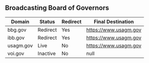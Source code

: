 
## Broadcasting Board of Governors

|  Domain | Status  | Redirect  | Final Destination  | 
|---|---|---|---|
| bbg.gov  | Redirect  | Yes  | https://www.usagm.gov  |
| ibb.gov | Redirect  |  Yes | https://www.usagm.gov  |  
|  usagm.gov |  Live | No  |  https://www.usagm.gov | 
| voi.gov  | Inactive  | No  | null  | 
